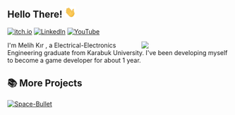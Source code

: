 <h2> Hello There! <img src="https://raw.githubusercontent.com/ABSphreak/ABSphreak/master/gifs/Hi.gif" height="25px"></h2>


[![itch.io](https://img.shields.io/badge/Itch.io-B22222?style=for-the-badge&&logoColor=white)](https://melih-kir.itch.io) [ ![LinkedIn](https://img.shields.io/badge/LinkedIn-4682B4?style=for-the-badge&logo=linkedin&logoColor=white)](https://www.linkedin.com/in/melih-kir-3aa168238/)  [![YouTube](https://img.shields.io/badge/YouTube-B22222?style=for-the-badge&logo=youtube&logoColor=white)](https://www.youtube.com/channel/UCQCbJEXqUb3FYbux-vEfZkw) 

<img align="right" src="https://camo.githubusercontent.com/97d0c0c4209208d8ec9573c7e213e05872a9f59b703868647b559b77af601cc6/68747470733a2f2f692e70696e696d672e636f6d2f6f726967696e616c732f65382f66342f35332f65386634353334363961336563393765636433353464663436356437333931332e676966" width='200'/> 

I'm Melih Kır , a Electrical-Electronics Engineering graduate from Karabuk University. I've been developing myself to become a game developer for about 1 year.




## 📚 More Projects

[![Space-Bullet](https://github-readme-stats.vercel.app/api/pin/?username=MuhammetMelihKIR&repo=SpaceBullet&theme=dark)](https://github.com/MuhammetMelihKIR/SpaceBullet)


